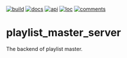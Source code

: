[![build](https://github.com/loph3xertoi/playlist_master_server/actions/workflows/build-deploy.yml/badge.svg)](https://github.com/loph3xertoi/playlist_master_server/actions/workflows/build-deploy.yml)
[![docs](https://img.shields.io/endpoint?url=https://gist.githubusercontent.com/loph3xertoi/7193286529b83053d1fb221d3c72402a/raw/pms-docs.json)](https://www.loph.tk/playlist_master_server/docs)
[![api](https://img.shields.io/endpoint?url=https://gist.githubusercontent.com/loph3xertoi/7193286529b83053d1fb221d3c72402a/raw/pms-api.json)](https://www.loph.tk/playlist_master_server/swagger-ui)
[![loc](https://img.shields.io/endpoint?url=https://gist.githubusercontent.com/loph3xertoi/7193286529b83053d1fb221d3c72402a/raw/pms-loc.json)](https://github.com/loph3xertoi/playlist_master_server)
[![comments](https://img.shields.io/endpoint?url=https://gist.githubusercontent.com/loph3xertoi/7193286529b83053d1fb221d3c72402a/raw/pms-comments.json)](https://github.com/loph3xertoi/playlist_master_server)

# playlist_master_server

The backend of playlist master.
